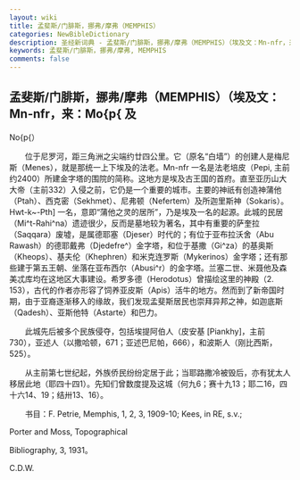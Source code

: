 ```yaml
---
layout: wiki
title: 孟斐斯/门腓斯，挪弗/摩弗（MEMPHIS）
categories: NewBibleDictionary
description: 圣经新词典 - 孟斐斯/门腓斯，挪弗/摩弗（MEMPHIS）（埃及文：Mn-nfr，来：Mo{p{ 及 No{p{）
keywords: 孟斐斯/门腓斯，挪弗/摩弗, MEMPHIS
comments: false
---
```


## 孟斐斯/门腓斯，挪弗/摩弗（MEMPHIS）（埃及文：Mn-nfr，来：Mo{p{ 及

No{p{）

　　位于尼罗河，距三角洲之尖端约廿四公里。它（原名“白墙”）的创建人是梅尼斯（Menes），就是那统一上下埃及的法老。Mn-nfr 一名是法老培皮（Pepi, 主前约2400）所建金字塔的围院的简称。这地方是埃及古王国的首府。直至亚历山大大帝（主前332）入侵之前，它仍是一个重要的城市。主要的神祇有创造神蒲他（Ptah）、西克密（Sekhmet）、尼弗顿（Nefertem）及所迦里斯神（Sokaris）。Hwt-k~-Pth] 一名，意即“蒲他之灵的居所”，乃是埃及一名的起源。此城的民居（Mi^t-Rahi^na）遗迹很少，反而是墓地较为著名，其中有重要的萨奎拉（Saqqara）废墟，是属德耶塞（Djeser）时代的；有位于亚布拉沃舍（Abu Rawash）的德耶戴弗（Djedefre^）金字塔，和位于基撒（Gi^za）的基奥斯（Kheops）、基夫伦（Khephren）和米克连罗斯（Mykerinos）金字塔；还有那些建于第五王朝、坐落在亚布西尔（Abusi^r）的金字塔。兰塞二世、米聂他及森美忒库均在这地区大事建设。希罗多德（Herodotus）曾描绘这里的神殿（2. 153），古代的作者亦形容了饲养亚皮斯（Apis）活牛的地方。然而到了新帝国时期，由于亚裔逐渐移入的缘故，我们发现孟斐斯居民也崇拜异邦之神，如迦底斯（Qadesh）、亚斯他特（Astarte）和巴力。

　　此城先后被多个民族侵夺，包括埃提阿伯人（皮安基 [Piankhy]，主前730），亚述人（以撒哈顿，671；亚述巴尼帕，666），和波斯人（刚比西斯，525）。

　　从主前第七世纪起，外族侨民纷纷定居于此；当耶路撒冷被毁后，亦有犹太人移居此地（耶四十四1）。先知们曾数度提及这城（何九6；赛十九13；耶二16，四十六14、19；结卅13、16）。

　　书目：F. Petrie, Memphis, 1, 2, 3, 1909-10; Kees, in RE, s.v.;

Porter and Moss, Topographical

Bibliography, 3, 1931。

C.D.W.








